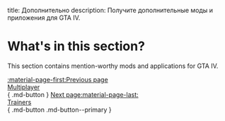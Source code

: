 title: Дополнительно
description: Получите дополнительные моды и приложения для GTA IV.

# What's in this section?
This section contains mention-worthy mods and applications for GTA IV.

[:material-page-first:Previous page <br>Multiplayer</br>](../multiplayer.md){ .md-button } [Next page:material-page-last: <br>Trainers</br>](trainers.md){ .md-button .md-button--primary }